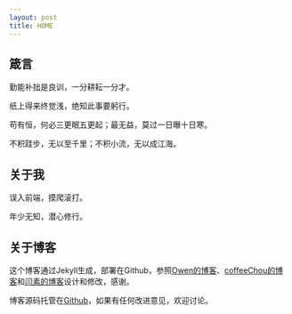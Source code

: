 ```yaml
---
layout: post
title: HOME
---
```


## 箴言
勤能补拙是良训，一分耕耘一分才。

纸上得来终觉浅，绝知此事要躬行。

苟有恒，何必三更眠五更起；最无益，莫过一日曝十日寒。

不积跬步，无以至千里；不积小流，无以成江海。

## 关于我
误入前端，摸爬滚打。

年少无知，潜心修行。

## 关于博客

这个博客通过Jekyll生成，部署在Github，参照[Owen的博客](http://numerhero.github.io/)、[coffeeChou的博客](http://coffeechou.github.io/)和[闫素的博客](http://yansu.org/)设计和修改，感谢。

博客源码托管在[Github](https://github.com/niyungang/niyungang.github.io)，如果有任何改进意见，欢迎讨论。